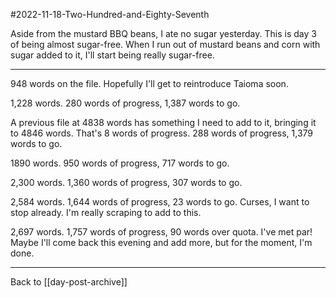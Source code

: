 #2022-11-18-Two-Hundred-and-Eighty-Seventh

Aside from the mustard BBQ beans, I ate no sugar yesterday.  This is day 3 of being almost sugar-free.  When I run out of mustard beans and corn with sugar added to it, I'll start being really sugar-free.

---
948 words on the file.  Hopefully I'll get to reintroduce Taioma soon.

1,228 words.  280 words of progress, 1,387 words to go.

A previous file at 4838 words has something I need to add to it, bringing it to 4846 words.  That's 8 words of progress.  288 words of progress, 1,379 words to go.

1890 words.  950 words of progress, 717 words to go.

2,300 words.  1,360 words of progress, 307 words to go.

2,584 words.  1,644 words of progress, 23 words to go.  Curses, I want to stop already.  I'm really scraping to add to this.

2,697 words.  1,757 words of progress, 90 words over quota.  I've met par!  Maybe I'll come back this evening and add more, but for the moment, I'm done.

---
Back to [[day-post-archive]]